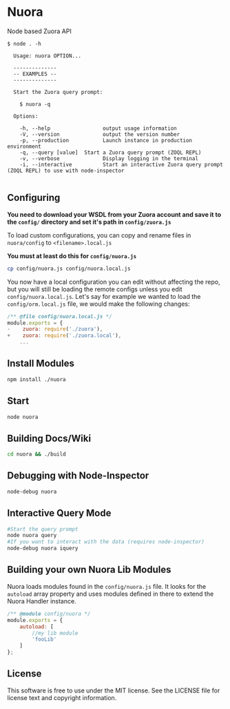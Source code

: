 Nuora
=====
Node based Zuora API

```
$ node . -h

  Usage: nuora OPTION...

  --------------
  -- EXAMPLES --
  --------------

  Start the Zuora query prompt:

    $ nuora -q

  Options:

    -h, --help                 output usage information
    -V, --version              output the version number
    -p, --production           Launch instance in production environment
    -q, --query [value]  Start a Zuora query prompt (ZOQL REPL)
    -v, --verbose              Display logging in the terminal
    -i, --interactive          Start an interactive Zuora query prompt (ZOQL REPL) to use with node-inspector


```


Configuring
-----------

**You need to download your WSDL from your Zuora account and save it to the `config/` directory and set it's path in `config/zuora.js`**


To load custom configurations, you can copy and rename files in `nuora/config` to `<filename>.local.js`

**You must at least do this for `config/nuora.js`**
```bash
cp config/nuora.js config/nuora.local.js
```
You now have a local configuration you can edit without affecting the repo, but you will still be loading the remote configs unless you edit `config/nuora.local.js`. Let's say for example we wanted to load the `config/orm.local.js` file, we would make the following changes:
```js
/** @file config/nuora.local.js */
module.exports = {
-    zuora: require('./zuora'),
+    zuora: require('./zuora.local'),
    ...
```

Install Modules
--------------------
```bash
npm install ./nuora
```

Start
-----
```bash
node nuora
```

Building Docs/Wiki
------------------
```bash
cd nuora && ./build
```

Debugging with Node-Inspector
-----------------------------
```bash
node-debug nuora
```

Interactive Query Mode
----------------------
```bash
#Start the query prompt
node nuora query
#If you want to interact with the data (requires node-inspector)
node-debug nuora iquery
```

Building your own Nuora Lib Modules
-----------------------------------

Nuora loads modules found in the `config/nuora.js` file. It looks for the `autoload` array property and uses modules defined in there to extend the Nuora Handler instance.
```javascript
/** @module config/nuora */
module.exports = {
    autoload: [
        //my lib module
        'fooLib'
    ]  
};
```

License
-------
This software is free to use under the MIT license. See the LICENSE file for license text and copyright information.
